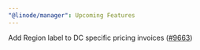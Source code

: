 ```yaml
---
"@linode/manager": Upcoming Features
---
```


Add Region label to DC specific pricing invoices ([#9663](https://github.com/linode/manager/pull/9663))
